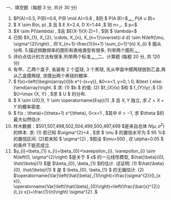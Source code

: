  一、填空题（每题 3 分, 共计 30 分)
 1.  $P(A)=0.5, P(B)=0.6, P(B \mid A)=0.8 , $则 $ P(A B)=$<u>               ，</u> $P(A \cup B)=$<u>               </u>
 2. $ X \sim B(n, p) ,$ 且 $ E X=2.4, D X=1.44 ,$ 则  $n=$<u>               </u>，$ p=$<u>               </u>
 3.  $X \sim P(\lambda) , $且  $E(X-1)(X-2)=1 , $则 $ \lambda=$<u>               </u>
 4. 已知  $X_{1}, X_{2}, \cdots, X_{n}, X_{n+1}\overset{i d d} \sim N\left(\mu, \sigma^{2}\right) , $则$  X_{n+1}-\frac{1}{n+1} \sum_{i=1}^{n} X_{i} $ 服从 <u>               </u>分布.
 5.描述频数频率的图形和表格类型有很多, 列举两个图形<u>               、               </u>
 6. 评价点估计的方法有很多,列举两个标准<u>               、               </u>
 二、计算题 (每题 20 分, 共 120 分)
 1. 有甲、乙两个盒子, 各装有 2 个蓝球, 3 个黑球, 先从甲盒中摸两球放到乙盒,再从乙盒摸两球, 求摸出两个黑球的概率.
 2. $ f(x)=\left\{\begin{array}{l}b  e^{-(x+y)}, &0<x<1, y>0, \\ 0, &\text { else. }\end{array}\right. $
 求: (1)  $b $ 的值;
 (2)  $f_{X}(x)  $和 $ f_{Y}(y) ;$
 (3)  $U=\max \{X, Y\} , $求 $ U $ 的分布.
 3. $ X \sim U(0,1), Y \sim \operatorname{Exp}(1) ,$ 且  $X, Y$  独立, 求  $Z=X+Y$  的概率密度.
 4. $ f(x ; \theta)=(\theta+1) x^{\theta}, 0<x<1 , $其中  $\theta>-1 ,$ 求  $\theta  $的最大似然估计.
 5. 样木数据：$501,507,498,502,504,499,500,497,499 $是来自总体  $N\left(\mu, \sigma^{2}\right)$  的样本.
 求: (1) 若已知  $\sigma^{2}=4 , $求 $ \mu $ 的置信水平为 $ 95 \%$  的置信区间.
 (2)若末知 $ \sigma^{2} , $假设  $\mu=500 $, 在$  \alpha=0.05 $ 的条件下能否成立.
 6.  $y_{i}=\beta_{1} x_{i}+\beta_{0}+\varepsilon_{i}, \varepsilon_{i} \sim N\left(0, \sigma^{2}\right)  $是关于 $ x$  的一元线性模型,  $\hat{\beta}_{0}, \hat{\beta}_{1}  $是  $\beta_{0}, \beta_{1}  $的估计.
 试证明: (1)  $\hat{\beta}_{0}, \hat{\beta}_{1} $ 是 $ \beta_{0}, \beta_{1} $ 的无偏估计.
 (2)  $\operatorname{Var}\left(\hat{\beta}_{1}\right)=\frac{\sigma^{2}}{l_{x x}}, \operatorname{Var}\left(\hat{\beta}_{0}\right)=\left(\frac{\bar{x}^{2}}{l_{x x}}+\frac{1}{n}\right) \sigma^{2} .$
 